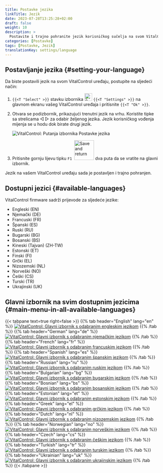 ```yaml
---
title: Postavke jezika
linkTitle: Jezik
date: 2023-07-28T13:25:28+02:00
draft: false
weight: 10
description: >
  Postavite i trajno pohranite jezik korisničkog sučelja na svom VitalControl uređaju.
categories: [Postavke]
tags: [Postavke, Jezik]
translationKey: settings/language
---
```

## Postavljanje jezika {#setting-your-language}

Da biste postavili jezik na svom VitalControl uređaju, postupite na sljedeći način:

1. `{{<T "Select" >}}` stavku izbornika <img src="/icons/gear.svg" width="25" align="bottom" alt="Settings" /> `{{<T "Settings" >}}` na glavnom ekranu vašeg VitalControl uređaja i pritisnite `{{<T "Ok" >}}`.

1. Otvara se podizbornik, prikazujući trenutni jezik na vrhu. Koristite tipke sa strelicama ◁ ▷ za odabir željenog jezika. Jezik korisničkog vođenja mijenja se u hodu dok birate drugi jezik.

   ![VitalControl: Putanja izbornika Postavke jezika](../images/select-lang.png "Postavljanje jezika")

1. Pritisnite gornju lijevu tipku `F1` &nbsp;<img src="/icons/footer/save_exit.svg" width="65" align="bottom" alt="Save and return" /> dva puta da se vratite na glavni izbornik.

Jezik na vašem VitalControl uređaju sada je postavljen i trajno pohranjen.

## Dostupni jezici {#available-languages}

VitalControl firmware sadrži prijevode za sljedeće jezike:

- Engleski (EN)
- Njemački (DE)
- Francuski (FR)
- Španski (ES)
- Ruski (RU)
- Bugarski (BG)
- Bosanski (BS)
- Kineski (Tajvan) (ZH-TW)
- Estonski (ET)
- Finski (FI)
- Grčki (EL)
- Nizozemski (NL)
- Norveški (NO)
- Češki (CS)
- Turski (TR)
- Ukrajinski (UK)

## Glavni izbornik na svim dostupnim jezicima {#main-menu-in-all-available-languages}

{{< tabpane text=true right=false >}}
  {{% tab header="English" lang="en" %}}
[![VitalControl: Glavni izbornik s odabranim engleskim jezikom](/images/homescreen/english.png "Glavni izbornik Engleski")](/en/demo/ "Demo app VitalControl (EN)")
  {{% /tab %}}
  {{% tab header="German" lang="de" %}}
[![VitalControl: Glavni izbornik s odabranim njemačkim jezikom](/images/homescreen/german.png "Glavni izbornik Njemački")](/demo/ "Demo app VitalControl (DE)")
  {{% /tab %}}
  {{% tab header="French" lang="fr" %}}
[![VitalControl: Glavni izbornik s odabranim francuskim jezikom](/images/homescreen/french.png "Glavni izbornik Francuski")](/fr/demo/ "Demo app VitalControl (FR)")
  {{% /tab %}}
  {{% tab header="Spanish" lang="es" %}}
[![VitalControl: Glavni izbornik s odabranim španskim jezikom](/images/homescreen/spanish.png "Glavni izbornik Španski")](/es/demo/ "Demo app VitalControl (ES)")
  {{% /tab %}}
  {{% tab header="Russian" lang="ru" %}}
[![VitalControl: Glavni izbornik s odabranim ruskim jezikom](/images/homescreen/russian.png "Glavni izbornik Ruski")](/ru/demo/ "Demo app VitalControl (RU)")
  {{% /tab %}}
  {{% tab header="Bulgarian" lang="bg" %}}
[![VitalControl: Glavni izbornik s odabranim bugarskim jezikom](/images/homescreen/bulgarian.png "Glavni izbornik Bugarski")](/bg/demo/ "Demo app VitalControl (BG)")
  {{% /tab %}}
  {{% tab header="Bosnian" lang="bs" %}}
[![VitalControl: Glavni izbornik s odabranim bosanskim jezikom](/images/homescreen/bosnian.png "Glavni izbornik Bosanski")](/bs/demo/ "Demo app VitalControl (BS)")
  {{% /tab %}}
  {{% tab header="Estonian" lang="et" %}}
[![VitalControl: Glavni izbornik s odabranim estonskim jezikom](/images/homescreen/estonian.png "Glavni izbornik Estonski")](/et/demo/ "Demo app VitalControl (ET)")
  {{% /tab %}}
  {{% tab header="Greek" lang="el" %}}
[![VitalControl: Glavni izbornik s odabranim grčkim jezikom](/images/homescreen/greek.png "Glavni izbornik Grčki")](/el/demo/ "Demo app VitalControl (EL)")
  {{% /tab %}}
  {{% tab header="Dutch" lang="nl" %}}
[![VitalControl: Glavni izbornik s odabranim nizozemskim jezikom](/images/homescreen/dutch.png "Glavni izbornik Nizozemski")](/nl/demo/ "Demo app VitalControl (NL)")
  {{% /tab %}}
  {{% tab header="Norwegian" lang="no" %}}
[![VitalControl: Glavni izbornik s odabranim norveškim jezikom](/images/homescreen/norwegian.png "Glavni izbornik Norveški")](/no/demo/ "Demo app VitalControl (NO)")
  {{% /tab %}}
  {{% tab header="Czech" lang="cs" %}}
[![VitalControl: Glavni izbornik s odabranim češkim jezikom](/images/homescreen/czech.png "Glavni izbornik Češki")](/cs/demo/ "Demo app VitalControl (CS)")
  {{% /tab %}}
  {{% tab header="Turkish" lang="tr" %}}
[![VitalControl: Glavni izbornik s odabranim turskim jezikom](/images/homescreen/turkish.png "Glavni izbornik Turski")](/tr/demo/ "Demo app VitalControl (TR)")
  {{% /tab %}}
  {{% tab header="Ukrainian" lang="uk" %}}
[![VitalControl: Glavni izbornik s odabranim ukrajinskim jezikom](/images/homescreen/ukrainian.png "Glavni izbornik Ukrajinski")](/uk/demo/ "Demo app VitalControl (UK)")
  {{% /tab %}}
{{< /tabpane >}}


